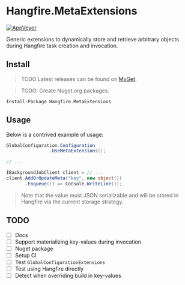 # Hangfire.MetaExtensions

[![AppVeyor](https://img.shields.io/appveyor/ci/Silvenga/hangfire-TODO.svg?maxAge=2592000&style=flat-square)](https://ci.appveyor.com/project/Silvenga/hangfire-TODO)

Generic extensions to dynamically store and retrieve arbitrary objects during Hangfire task creation and invocation. 

## Install

> TODO
Latest releases can be found on [MyGet](https://www.myget.org/F/silvenga/api/v2).

> TODO: Create Nuget.org packages.
```
Install-Package Hangfire.MetaExtensions
```

## Usage

Below is a contrived example of usage:

```csharp
GlobalConfiguration.Configuration
                .UseMetaExtensions();

// ...

IBackgroundJobClient client = // ...
client.AddOrUpdateMeta("key", new object())
       .Enqueue(() => Console.WriteLine());

```

> Note that the value must JSON serializable and will be stored in Hangfire via the current storage strategy.

## TODO

- [ ] Docs
- [ ] Support materializing key-values during invocation
- [ ] Nuget package
- [ ] Setup CI
- [ ] Test `GlobalConfigurationExtensions`
- [ ] Test using Hangfire directly
- [ ] Detect when overriding build in key-values